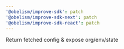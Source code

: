 ```yaml
---
'@obelism/improve-sdk': patch
'@obelism/improve-sdk-next': patch
'@obelism/improve-sdk-react': patch
---
```


Return fetched config & expose org/env/state
